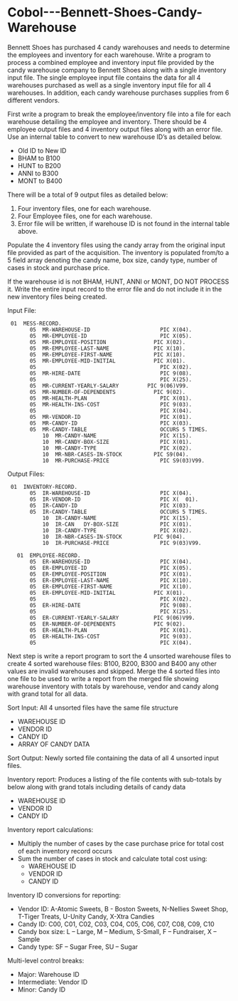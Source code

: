 # Cobol---Bennett-Shoes-Candy-Warehouse
Bennett Shoes has purchased 4 candy warehouses and needs to determine the employees and inventory for each warehouse. Write a program to process a combined employee and inventory input file provided by the candy warehouse company to Bennett Shoes along with a single inventory input file. The single employee input file contains the data for all 4 warehouses purchased as well as a single inventory input file for all 4 warehouses. In addition, each candy warehouse purchases supplies from 6 different vendors. 

First write a program to break the employee/inventory file into a file for each warehouse detailing the employee and inventory. There should be 4 employee output files and 4 inventory output files along with an error file. Use an internal table to convert to new warehouse ID’s as detailed below.

  *	Old ID to New ID
  *	BHAM to B100
  *	HUNT to B200
  *	ANNI to B300
  *	MONT to B400

There will be a total of 9 output files as detailed below:
  1) Four inventory files, one for each warehouse.
  2) Four Employee files, one for each warehouse.
  3) Error file will be written, if warehouse ID is not found in the internal table above.

Populate the 4 inventory files using the candy array from the original input file provided as part of the acquisition. The inventory is populated from/to a 5 field array denoting the candy name, box size, candy type, number of cases in stock and purchase price. 

If the warehouse id is not BHAM, HUNT, ANNI or MONT, DO NOT PROCESS it.  Write the entire input record to the error file and do not include it in the new inventory files being created.

Input File:

     01  MESS-RECORD.
           05  MR-WAREHOUSE-ID              		PIC X(04).
           05  MR-EMPLOYEE-ID               		PIC X(05).
           05  MR-EMPLOYEE-POSITION         	  PIC X(02).
           05  MR-EMPLOYEE-LAST-NAME        	  PIC X(10).
           05  MR-EMPLOYEE-FIRST-NAME       	  PIC X(10).
           05  MR-EMPLOYEE-MID-INITIAL      	  PIC X(01).
           05                               		PIC X(02).
           05  MR-HIRE-DATE                 		PIC 9(08).
           05                               		PIC X(25).
           05  MR-CURRENT-YEARLY-SALARY   	    PIC 9(06)V99.
           05  MR-NUMBER-OF-DEPENDENTS      	  PIC 9(02).
           05  MR-HEALTH-PLAN               		PIC X(01).
           05  MR-HEALTH-INS-COST           		PIC 9(03).
           05                               		PIC X(04).
           05  MR-VENDOR-ID                 		PIC X(01).
           05  MR-CANDY-ID                  		PIC X(03).
           05  MR-CANDY-TABLE               		OCCURS 5 TIMES.
               10  MR-CANDY-NAME            		PIC X(15).
               10  MR-CANDY-BOX-SIZE        		PIC X(01).
               10  MR-CANDY-TYPE            		PIC X(02).
               10  MR-NBR-CASES-IN-STOCK    	  PIC S9(04).
               10  MR-PURCHASE-PRICE        		PIC S9(03)V99.

Output Files:

     01  INVENTORY-RECORD.
           05  IR-WAREHOUSE-ID              		PIC X(04).
           05  IR-VENDOR-ID                 		PIC X(	01).
           05  IR-CANDY-ID                  		PIC X(03).
           05  IR-CANDY-TABLE       		        OCCURS 5 TIMES.
               10  IR-CANDY-NAME            		PIC X(15).
               10  IR-CAN	DY-BOX-SIZE   	     	PIC X(01).
               10  IR-CANDY-TYPE            		PIC X(02).
               10  IR-NBR-CASES-IN-STOCK    	  PIC 9(04).
               10  IR-PURCHASE-PRICE        		PIC 9(03)V99.

       01  EMPLOYEE-RECORD.
           05  ER-WAREHOUSE-ID              		PIC X(04).
           05  ER-EMPLOYEE-ID               		PIC X(05).
           05  ER-EMPLOYEE-POSITION     		    PIC X(01).
           05  ER-EMPLOYEE-LAST-NAME 		        PIC X(10).
           05  ER-EMPLOYEE-FIRST-NAME		        PIC X(10).
           05  ER-EMPLOYEE-MID-INITIAL 		      PIC X(01).
           05                               		PIC X(02).
           05  ER-HIRE-DATE                 		PIC 9(08).
           05                               		PIC X(25).
           05  ER-CURRENT-YEARLY-SALARY     	  PIC 9(06)V99.
           05  ER-NUMBER-OF-DEPENDENTS      	  PIC 9(02).
           05  ER-HEALTH-PLAN               		PIC X(01).
           05  ER-HEALTH-INS-COST           		PIC 9(03).
           05                               		PIC X(04).

Next step is write a report program to sort the 4 unsorted warehouse files to create 4 sorted warehouse files: B100, B200, B300 and B400 any other values are invalid warehouses and skipped. Merge the 4 sorted files into one file to be used to write a report from the merged file showing warehouse inventory with totals by warehouse, vendor and candy along with grand total for all data.

Sort Input:	All 4 unsorted files have the same file structure

  *	WAREHOUSE ID
  *	VENDOR ID
  *	CANDY ID
  *	ARRAY OF CANDY DATA

Sort Output:  Newly sorted file containing the data of all 4 unsorted input files.

Inventory report:  Produces a listing of the file contents with sub-totals by below along with grand totals including details of candy data

  *	WAREHOUSE ID
  *	VENDOR ID
  *	CANDY ID

 Inventory report calculations:
  *	Multiply the number of cases by the case purchase price for total cost of each inventory record occurs
  *	Sum the number of cases in stock and calculate total cost using:
    -	WAREHOUSE ID
    -	VENDOR ID
    -	CANDY ID

Inventory ID conversions for reporting:
 *	Vendor ID: A-Atomic Sweets, B - Boston Sweets, N-Nellies Sweet Shop, T-Tiger Treats, U-Unity Candy, X-Xtra Candies
 *	Candy ID: C00, C01, C02, C03, C04, C05, C06, C07, C08, C09, C10
 *	Candy box size: L – Large, M – Medium, S-Small,  F – Fundraiser, X – Sample
 *	Candy type: SF – Sugar Free, SU – Sugar

Multi-level control breaks:
 *	Major: Warehouse ID
 *	Intermediate: Vendor ID
 *	Minor: Candy ID

  
